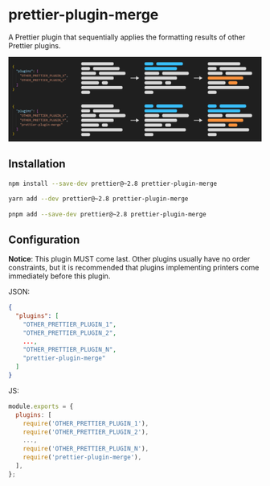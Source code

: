 # prettier-plugin-merge

A Prettier plugin that sequentially applies the formatting results of other Prettier plugins.

![Comparison of formatting without merge plugin and formatting with merge plugin.](./.github/banner.png)

## Installation

```sh
npm install --save-dev prettier@~2.8 prettier-plugin-merge
```

```sh
yarn add --dev prettier@~2.8 prettier-plugin-merge
```

```sh
pnpm add --save-dev prettier@~2.8 prettier-plugin-merge
```

## Configuration

**Notice**: This plugin MUST come last. Other plugins usually have no order constraints, but it is recommended that plugins implementing printers come immediately before this plugin.

JSON:

```json
{
  "plugins": [
    "OTHER_PRETTIER_PLUGIN_1",
    "OTHER_PRETTIER_PLUGIN_2",
    ...,
    "OTHER_PRETTIER_PLUGIN_N",
    "prettier-plugin-merge"
  ]
}
```

JS:

```javascript
module.exports = {
  plugins: [
    require('OTHER_PRETTIER_PLUGIN_1'),
    require('OTHER_PRETTIER_PLUGIN_2'),
    ...,
    require('OTHER_PRETTIER_PLUGIN_N'),
    require('prettier-plugin-merge'),
  ],
};
```
